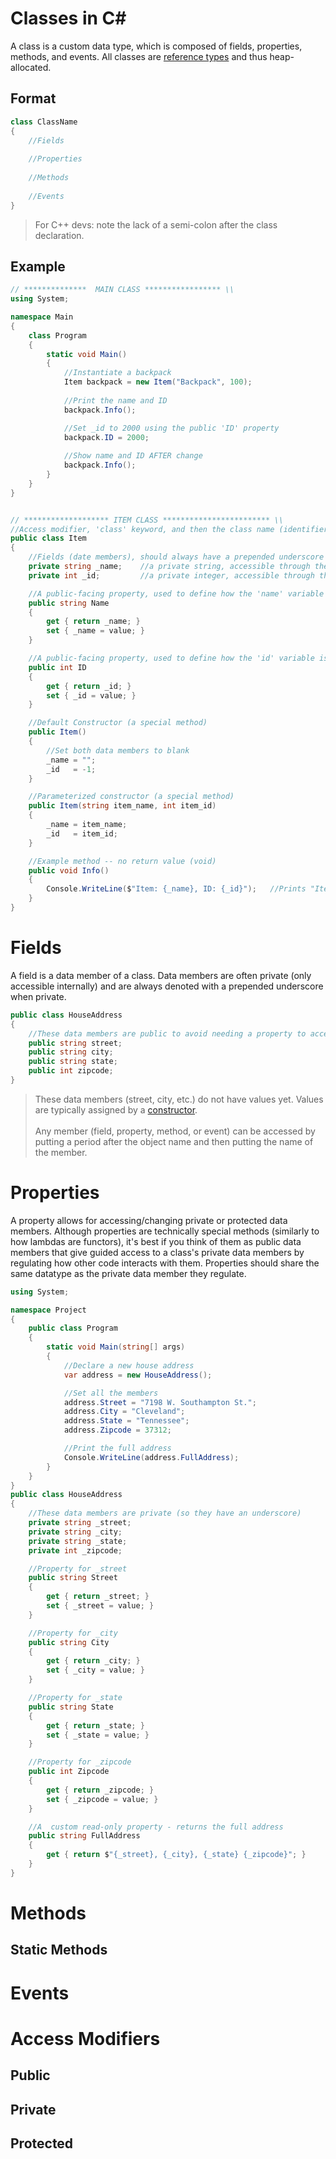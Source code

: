 # Classes in C#
A class is a custom data type, which is composed of fields, properties, methods, and events. All classes are [reference types](https://docs.microsoft.com/en-us/dotnet/csharp/language-reference/keywords/reference-types) and thus heap-allocated.

## Format
```C#
class ClassName
{
    //Fields
    
    //Properties
    
    //Methods
    
    //Events
}
```
> For C++ devs: note the lack of a semi-colon after the class declaration.

## Example
```C#
// **************  MAIN CLASS ***************** \\
using System;

namespace Main
{
    class Program
    {
        static void Main()
        {
            //Instantiate a backpack
            Item backpack = new Item("Backpack", 100);
            
            //Print the name and ID
            backpack.Info();

            //Set _id to 2000 using the public 'ID' property
            backpack.ID = 2000;
            
            //Show name and ID AFTER change
            backpack.Info();
        }
    }
}


// ******************* ITEM CLASS ************************ \\
//Access modifier, 'class' keyword, and then the class name (identifier)
public class Item
{ 
    //Fields (date members), should always have a prepended underscore
    private string _name;    //a private string, accessible through the 'Name' property
    private int _id;         //a private integer, accessible through the 'ID' property

    //A public-facing property, used to define how the 'name' variable is read and written
    public string Name
    {
        get { return _name; }
        set { _name = value; }
    }

    //A public-facing property, used to define how the 'id' variable is read and written
    public int ID
    {
        get { return _id; }
        set { _id = value; }
    }

    //Default Constructor (a special method)
    public Item()
    {
        //Set both data members to blank
        _name = "";
        _id   = -1;
    }

    //Parameterized constructor (a special method)
    public Item(string item_name, int item_id)
    {
        _name = item_name;
        _id   = item_id;
    }

    //Example method -- no return value (void)
    public void Info()
    {
        Console.WriteLine($"Item: {_name}, ID: {_id}");   //Prints "Item: <item>, ID: <id>"
    }
}
```

# Fields
A field is a data member of a class. Data members are often private (only accessible internally) and are always denoted with a prepended underscore when private.
```C#
public class HouseAddress
{
    //These data members are public to avoid needing a property to access it
    public string street; 
    public string city;
    public string state; 
    public int zipcode;
}
```
> These data members (street, city, etc.) do not have values yet. Values are typically assigned by a [constructor](https://docs.microsoft.com/en-us/dotnet/csharp/programming-guide/classes-and-structs/constructors). <br /> <br />
> Any member (field, property, method, or event) can be accessed by putting a period after the object name and then putting the name of the member.

# Properties
A property allows for accessing/changing private or protected data members. Although properties are technically special methods (similarly to how lambdas are functors), 
it's best if you think of them as public data members that give guided access to a class's private data members by  regulating how other code interacts with them.
Properties should share the same datatype as the private data member they regulate.
```C#
using System;

namespace Project
{
    public class Program
    {
        static void Main(string[] args)
        {
            //Declare a new house address
            var address = new HouseAddress();

            //Set all the members
            address.Street = "7198 W. Southampton St.";
            address.City = "Cleveland";
            address.State = "Tennessee";
            address.Zipcode = 37312;

            //Print the full address
            Console.WriteLine(address.FullAddress);
        }
    }
}
public class HouseAddress
{
    //These data members are private (so they have an underscore)
    private string _street;
    private string _city;
    private string _state;
    private int _zipcode;

    //Property for _street
    public string Street
    {
        get { return _street; }
        set { _street = value; }
    }

    //Property for _city
    public string City
    {
        get { return _city; }
        set { _city = value; }
    }

    //Property for _state
    public string State
    {
        get { return _state; }
        set { _state = value; }
    }

    //Property for _zipcode
    public int Zipcode
    {
        get { return _zipcode; }
        set { _zipcode = value; }
    }

    //A  custom read-only property - returns the full address
    public string FullAddress
    { 
        get { return $"{_street}, {_city}, {_state} {_zipcode}"; }
    }
}
```

# Methods

## Static Methods

# Events

# Access Modifiers
## Public

## Private

## Protected


